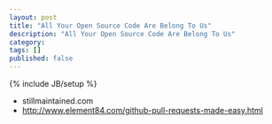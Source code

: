 ```yaml
---
layout: post
title: "All Your Open Source Code Are Belong To Us"
description: "All Your Open Source Code Are Belong To Us"
category: 
tags: []
published: false
---
```

{% include JB/setup %}

* stillmaintained.com
* http://www.element84.com/github-pull-requests-made-easy.html
